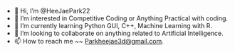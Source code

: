 - 👋 Hi, I’m @HeeJaePark22
- 👀 I’m interested in Competitive Coding or Anything Practical with coding.
- 🌱 I’m currently learning Python GUI, C++, Machine Learning with R.
- 💞️ I’m looking to collaborate on anything related to Artificial Intelligence.
- 📫 How to reach me ~~ Parkheejae3d@gmail.com.

<!---
HeeJaePark22/HeeJaePark22 is a ✨ special ✨ repository because its `README.md` (this file) appears on your GitHub profile.
You can click the Preview link to take a look at your changes.
--->
